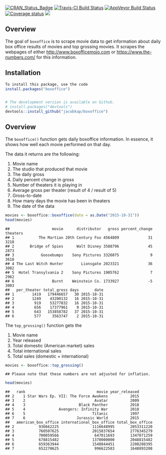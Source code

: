 [![CRAN\_Status\_Badge](http://www.r-pkg.org/badges/version/boxoffice)](https://cran.r-project.org/package=boxoffice.png)
[![Travis-CI Build
Status](https://travis-ci.org/jacobkap/boxoffice.svg?branch=master)](https://travis-ci.org/jacobkap/boxoffice)
[![AppVeyor Build
Status](https://ci.appveyor.com/api/projects/status/github/jacobkap/boxoffice?branch=master&svg=true)](https://ci.appveyor.com/project/jacobkap/boxoffice)
[![Coverage
status](https://codecov.io/gh/jacobkap/boxoffice/branch/master/graph/badge.svg)](https://codecov.io/github/jacobkap/boxoffice?branch=master)
[![](https://cranlogs.r-pkg.org/badges/boxoffice)](https://cran.rstudio.com/web/packages/boxoffice/index.html)

Overview
--------

The goal of `boxoffice` is to scrape movie data to get information about
daily box office results of movies and top grossing movies. It scrapes
the webpages of either <http://www.boxofficemojo.com> or
<https://www.the-numbers.com/> for this information.

Installation
------------

``` r
To install this package, use the code
install.packages("boxoffice")


# The development version is available on Github.
# install.packages("devtools")
devtools::install_github("jacobkap/boxoffice")
```

Overview
--------

The `boxoffice()` function gets daily boxoffice information. In essence,
it shows how well each movie performed on that day.

The data it returns are the following:

1.  Movie name  
2.  The studio that produced that movie  
3.  The daily gross  
4.  Daily percent change in gross  
5.  Number of theaters it is playing in  
6.  Average gross per theater (result of 4 / result of 5)
7.  Gross-to-date  
8.  How many days the movie has been in theaters  
9.  The date of the data

``` r
movies <- boxoffice::boxoffice(date = as.Date("2015-10-31"))
head(movies)
```

    ##                   movie      distributor   gross percent_change theaters
    ## 1           The Martian 20th Century Fox 4564809             31     3218
    ## 2       Bridge of Spies      Walt Disney 3588796             45     2873
    ## 3            Goosebumps    Sony Pictures 3326075              9     3618
    ## 4 The Last Witch Hunter        Lionsgate 2023321             36     3082
    ## 5  Hotel Transylvania 2    Sony Pictures 1905762              7     2962
    ## 6                 Burnt    Weinstein Co. 1733927             -5     3003
    ##   per_theater total_gross days       date
    ## 1        1419   179446657   30 2015-10-31
    ## 2        1249    43200132   16 2015-10-31
    ## 3         919    53277832   16 2015-10-31
    ## 4         656    17377961    9 2015-10-31
    ## 5         643   153858782   37 2015-10-31
    ## 6         577     3563747    2 2015-10-31

The `top_grossing()` function gets the

1.  Movie name
2.  Year released
3.  Total domestic (American market) sales
4.  Total international sales
5.  Total sales (domestic + international)

``` r
movies <- boxoffice::top_grossing()
```

    ## Please note that these numbers are not adjusted for inflation.

``` r
head(movies)
```

    ##   rank                                movie year_released
    ## 2    1 Star Wars Ep. VII: The Force Awakens          2015
    ## 3    2                               Avatar          2009
    ## 4    3                        Black Panther          2018
    ## 5    4               Avengers: Infinity War          2018
    ## 6    5                              Titanic          1997
    ## 7    6                       Jurassic World          2015
    ##   american_box_office international_box_office total_box_office
    ## 2           936662225               1116648995       2053311220
    ## 3           760507625               2015837654       2776345279
    ## 4           700059566                647011693       1347071259
    ## 5           678815482               1370000000       2048815482
    ## 6           659363944               1548844451       2208208395
    ## 7           652270625                996622583       1648893208
